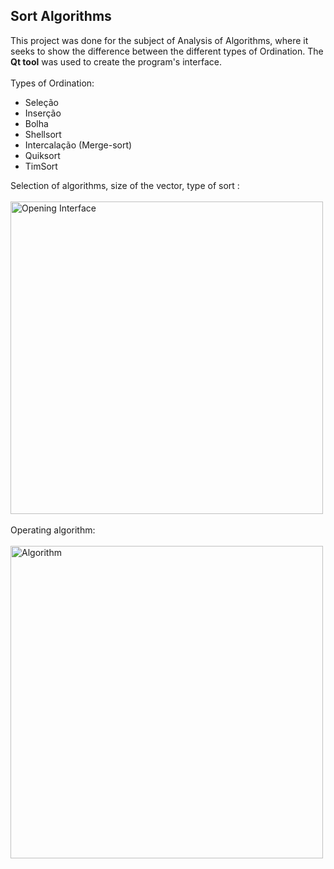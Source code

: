 ## Sort Algorithms 

This project was done for the subject of Analysis of Algorithms, where it seeks to show the difference between the different types of Ordination. The **Qt tool** was used to create the program's interface.
</br>
</br>
Types of Ordination: <br/>
- Seleção <br/>
- Inserção <br/>
- Bolha <br/>
- Shellsort <br/>
- Intercalação (Merge-sort) <br/>
- Quiksort <br/>
- TimSort


Selection of algorithms, size of the vector, type of sort : </br></br>
<img src="https://github.com/brunaostii/Sort_Algorithms/blob/master/algoritmos2.png" alt="Opening Interface" width="500"/></br>
</br> 
Operating algorithm: </br></br>
<img src="https://github.com/brunaostii/Sort_Algorithms/blob/master/algoritmos.png" alt="Algorithm" width="500"/></br>

